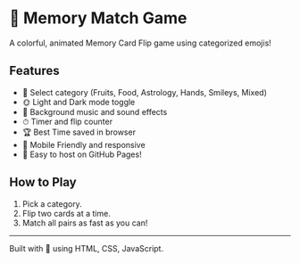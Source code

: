 # 🧠 Memory Match Game

A colorful, animated Memory Card Flip game using categorized emojis!

## Features
- 🎨 Select category (Fruits, Food, Astrology, Hands, Smileys, Mixed)
- 🌞 Light and Dark mode toggle
- 🎵 Background music and sound effects
- ⏱ Timer and flip counter
- 🏆 Best Time saved in browser
- 📱 Mobile Friendly and responsive
- 🚀 Easy to host on GitHub Pages!

## How to Play
1. Pick a category.
2. Flip two cards at a time.
3. Match all pairs as fast as you can!

---

Built with 💖 using HTML, CSS, JavaScript.
